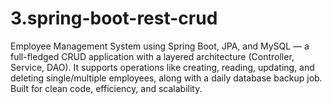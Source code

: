 # 3.spring-boot-rest-crud
Employee Management System using Spring Boot, JPA, and MySQL — a full-fledged CRUD application with a layered architecture (Controller, Service, DAO). It supports operations like creating, reading, updating, and deleting single/multiple employees, along with a daily database backup job. Built for clean code, efficiency, and scalability.
